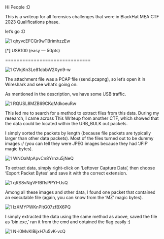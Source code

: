 Hi People :D

This is a writeup for all forensics challenges that were in BlackHat MEA CTF 2023 Qualifications phase.

let’s go :D

![1 qhyvcEFCQr9wTBrimhzzEw](https://github.com/NU1L0/BlackHat-MEA-CTF-2023/assets/68877702/6510e2b9-0803-469a-a8a8-301d0be2b7e5)


[*] USB100 (easy — 50pts)

==============================

![1 CVkjKn3Le81cbbW2Xyn9-w](https://github.com/NU1L0/BlackHat-MEA-CTF-2023/assets/68877702/83175ce9-fb3d-4efa-9428-801b16e357a6)


The attachment file was a PCAP file (send.pcapng), so let’s open it in Wireshark and see what’s going on.

As mentioned in the description, we have some USB traffic.

![1 RQUSL8MZB69CKqMdkoeuRw](https://github.com/NU1L0/BlackHat-MEA-CTF-2023/assets/68877702/ca9da793-ed1e-4bcb-a156-a3fcfccd0a23)


This led me to search for a method to extract files from this data. During my research, I came across This Writeup from another CTF, which showed that the data could be located within the URB_BULK out packets.

I simply sorted the packets by length (because file packets are typically larger than other data packets). Most of the files turned out to be dummy images :/ (you can tell they were JPEG images because they had ‘JFIF’ magic bytes).


![1 WNOaMpApvCn8Yrnzu5jNeQ](https://github.com/NU1L0/BlackHat-MEA-CTF-2023/assets/68877702/f7614af5-d031-4a08-bb3e-26c2bf17459c)


To extract data, simply right-click on ‘Leftover Capture Data’, then choose ‘Export Packet Bytes’ and save it with the correct extension.

![1 qRS8vNgVFfBI1sPPYI-UsQ](https://github.com/NU1L0/BlackHat-MEA-CTF-2023/assets/68877702/243eaf9f-b279-42ad-8a26-ea426e0a4e1a)


Among all these images and other data, I found one packet that contained an executable file (again, you can know from the ‘MZ’ magic bytes).

![1 lzXMYPWKnPItG07zfBX6PQ](https://github.com/NU1L0/BlackHat-MEA-CTF-2023/assets/68877702/9ff9311b-63c3-47f3-920f-ea7363eab36f)

I simply extracted the data using the same method as above, saved the file as ‘bin.exe,’ ran it from the cmd and obtained the flag easily :)

![1 N-i0MvKIBijxH7u5vK-vcQ](https://github.com/NU1L0/BlackHat-MEA-CTF-2023/assets/68877702/bc4963eb-672f-480f-94bb-248ee6b5f296)


